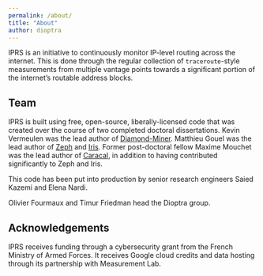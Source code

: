 ```yaml
---
permalink: /about/
title: "About"
author: dioptra
---
```


IPRS is an initiative to continuously monitor IP-level routing across the internet. This is done through the regular collection of `traceroute`-style measurements from multiple vantage points towards a significant portion of the internet’s routable address blocks.

## Team

IPRS is built using free, open-source, liberally-licensed code that was created over the course of two completed doctoral dissertations. Kevin Vermeulen was the lead author of [Diamond-Miner](https://github.com/dioptra-io/diamond-miner). Matthieu Gouel was the lead author of [Zeph](https://github.com/dioptra-io/zeph) and [Iris](https://github.com/dioptra-io/iris). Former post-doctoral fellow Maxime Mouchet was the lead author of [Caracal](https://github.com/dioptra-io/caracal), in addition to having contributed significantly to Zeph and Iris.

This code has been put into production by senior research engineers Saied Kazemi and Elena Nardi.

Olivier Fourmaux and Timur Friedman head the Dioptra group.

## Acknowledgements

 IPRS receives funding through a cybersecurity grant from the French Ministry of Armed Forces. It receives Google cloud credits and data hosting through its partnership with Measurement Lab.
